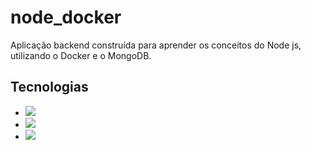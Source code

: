 # node_docker
Aplicação backend construída para aprender os conceitos do Node js, utilizando o Docker e o MongoDB.

## Tecnologias 
 
 - <span><img href="https://nodejs.org/en/" src="https://img.shields.io/badge/NodeJS-Backend-red.svg?style=flat-square"/></span>
 - <span><img href="https://www.mongodb.com" src="https://img.shields.io/badge/MongoDB-Database-green.svg?style=flat-square"/></span>
 - <span><img href="https://www.docker.com" src="https://img.shields.io/badge/Docker-Build-blue.svg?style=flat-square"/></span>
  
